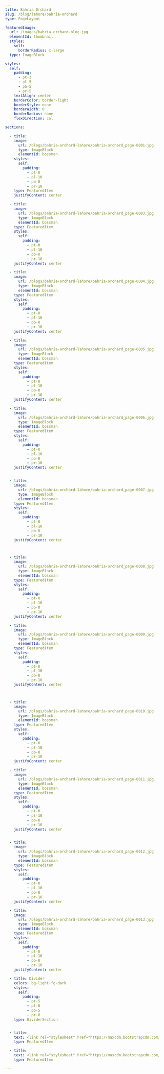 ```yaml
---
title: Bahria Orchard
slug: /blog/lahore/bahria-orchard
type: PageLayout

featuredImage:
  url: /images/bahria-orchard-blog.jpg
  elementId: thumbnail
  styles:
    self:
      borderRadius: x-large
  type: ImageBlock

styles:
  self:
    padding:
      - pt-3
      - pl-5
      - pb-5
      - pr-5
    textAlign: center
    borderColor: border-light
    borderStyle: none
    borderWidth: 0
    borderRadius: none
    flexDirection: col

sections:

  - title:
    image:
      url: /blogs/bahria-orchard-lahore/bahria-orchard_page-0001.jpg
      type: ImageBlock
      elementId: bossman
    styles:
      self:
        padding:
          - pt-0
          - pl-10
          - pb-0
          - pr-10
    type: FeaturedItem
    justifyContent: center

  - title:
    image:
      url: /blogs/bahria-orchard-lahore/bahria-orchard_page-0003.jpg
      type: ImageBlock
      elementId: bossman
    type: FeaturedItem
    styles:
      self:
        padding:
          - pt-0
          - pl-10
          - pb-0
          - pr-10
    justifyContent: center

  - title:
    image:
      url: /blogs/bahria-orchard-lahore/bahria-orchard_page-0004.jpg
      type: ImageBlock
      elementId: bossman
    type: FeaturedItem
    styles:
      self:
        padding:
          - pt-0
          - pl-10
          - pb-0
          - pr-10
    justifyContent: center

  - title:
    image:
      url: /blogs/bahria-orchard-lahore/bahria-orchard_page-0005.jpg
      type: ImageBlock
      elementId: bossman
    type: FeaturedItem
    styles:
      self:
        padding:
          - pt-0
          - pl-10
          - pb-0
          - pr-10
    justifyContent: center

  - title:
    image:
      url: /blogs/bahria-orchard-lahore/bahria-orchard_page-0006.jpg
      type: ImageBlock
      elementId: bossman
    type: FeaturedItem
    styles:
      self:
        padding:
          - pt-0
          - pl-10
          - pb-0
          - pr-10
    justifyContent: center


  - title:
    image:
      url: /blogs/bahria-orchard-lahore/bahria-orchard_page-0007.jpg
      type: ImageBlock
      elementId: bossman
    type: FeaturedItem
    styles:
      self:
        padding:
          - pt-0
          - pl-10
          - pb-0
          - pr-10
    justifyContent: center



  - title:
    image:
      url: /blogs/bahria-orchard-lahore/bahria-orchard_page-0008.jpg
      type: ImageBlock
      elementId: bossman
    type: FeaturedItem
    styles:
      self:
        padding:
          - pt-0
          - pl-10
          - pb-0
          - pr-10
    justifyContent: center

  - title:
    image:
      url: /blogs/bahria-orchard-lahore/bahria-orchard_page-0009.jpg
      type: ImageBlock
      elementId: bossman
    type: FeaturedItem
    styles:
      self:
        padding:
          - pt-0
          - pl-10
          - pb-0
          - pr-10
    justifyContent: center



  - title:
    image:
      url: /blogs/bahria-orchard-lahore/bahria-orchard_page-0010.jpg
      type: ImageBlock
      elementId: bossman
    type: FeaturedItem
    styles:
      self:
        padding:
          - pt-0
          - pl-10
          - pb-0
          - pr-10
    justifyContent: center

  - title:
    image:
      url: /blogs/bahria-orchard-lahore/bahria-orchard_page-0011.jpg
      type: ImageBlock
      elementId: bossman
    type: FeaturedItem
    styles:
      self:
        padding:
          - pt-0
          - pl-10
          - pb-0
          - pr-10
    justifyContent: center


  - title:
    image:
      url: /blogs/bahria-orchard-lahore/bahria-orchard_page-0012.jpg
      type: ImageBlock
      elementId: bossman
    type: FeaturedItem
    styles:
      self:
        padding:
          - pt-0
          - pl-10
          - pb-0
          - pr-10
    justifyContent: center

  - title:
    image:
      url: /blogs/bahria-orchard-lahore/bahria-orchard_page-0013.jpg
      type: ImageBlock
      elementId: bossman
    type: FeaturedItem
    styles:
      self:
        padding:
          - pt-0
          - pl-10
          - pb-0
          - pr-10
    justifyContent: center

  - title: Divider
    colors: bg-light-fg-dark
    styles:
      self:
        padding:
          - pt-5
          - pl-0
          - pb-5
          - pr-0
    type: DividerSection


  - title:
    text: <link rel="stylesheet" href="https://maxcdn.bootstrapcdn.com/font-awesome/4.5.0/css/font-awesome.min.css"> <a href="https://wa.me/923214444140" class="right-float" target="_blank"> <i class="fa fa-whatsapp my-float"></i> </a>
    type: FeaturedItem

  - title:
    text: <link rel="stylesheet" href="https://maxcdn.bootstrapcdn.com/font-awesome/4.5.0/css/font-awesome.min.css"> <a href="/#contactus" class="left-float"> <i class="fa fa-solid fa-envelope my-float"></i> </a>
    type: FeaturedItem

---
```

